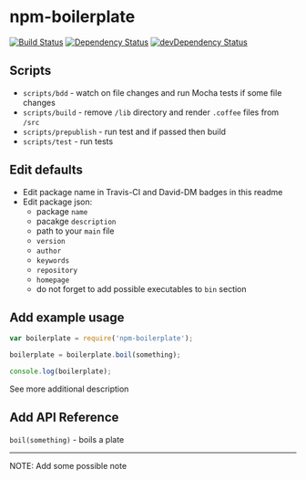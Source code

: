 # npm-boilerplate

[![Build Status](https://travis-ci.org/apiaryio/npm-boilerplate.png)](https://travis-ci.org/apiaryio/npm-boilerplate)
[![Dependency Status](https://david-dm.org/apiaryio/npm-boilerplate.png)](https://david-dm.org/apiaryio/npm-boilerplate)
[![devDependency Status](https://david-dm.org/apiaryio/npm-boilerplate/dev-status.png)](https://david-dm.org/apiaryio/npm-boilerplate#info=devDependencies)


## Scripts

- `scripts/bdd` - watch on file changes and run Mocha tests if some file changes 
- `scripts/build` - remove `/lib` directory and render `.coffee` files from `/src`
- `scripts/prepublish` - run test and if passed then build
- `scripts/test` - run tests

## Edit defaults

- Edit package name in Travis-CI and David-DM badges in this readme
- Edit package json:
	- package `name`
	- pacakge `description`
	- path to your `main` file
	- `version`
	- `author`
	- `keywords`
	- `repository`
	- `homepage`
	- do not forget to add possible executables to `bin` section

## Add example usage 

```javascript
var boilerplate = require('npm-boilerplate');

boilerplate = boilerplate.boil(something);

console.log(boilerplate);
```

See more additional description

## Add API Reference

`boil(something)` - boils a plate

- - - 

NOTE: Add some possible note

